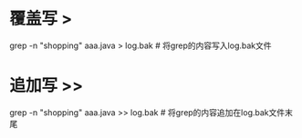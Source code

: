 # 覆盖写 >
grep -n "shopping" aaa.java > log.bak   # 将grep的内容写入log.bak文件
# 追加写 >>
grep -n "shopping" aaa.java >> log.bak   # 将grep的内容追加在log.bak文件末尾
